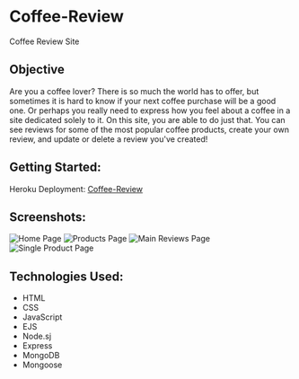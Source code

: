 # Coffee-Review
Coffee Review Site

## Objective
Are you a coffee lover? There is so much the world has to offer, but sometimes it is hard to know if your next coffee purchase will be a good one. Or perhaps you really need to express how you feel about a coffee in a site dedicated solely to it. On this site, you are able to do just that. You can see reviews for some of the most popular coffee products, create your own review, and update or delete a review you've created!

## Getting Started:
Heroku Deployment: [Coffee-Review](https://nem-coffee-review.herokuapp.com/)

## Screenshots:
![Home Page](https://user-images.githubusercontent.com/80375748/152928525-db688c3b-3993-43b6-b422-369588ed7ee5.png)
![Products Page](https://user-images.githubusercontent.com/80375748/152928805-55009420-a4bc-47e9-b068-9222abc90011.png)
![Main Reviews Page](https://user-images.githubusercontent.com/80375748/152928822-2edafb45-dd98-46a2-9130-09fa3fabef58.png)
![Single Product Page](https://user-images.githubusercontent.com/80375748/152928584-586ce0cd-840e-4b0c-93cd-c4704a1c2f50.png)

## Technologies Used:
- HTML
- CSS
- JavaScript
- EJS
- Node.sj
- Express
- MongoDB
- Mongoose
